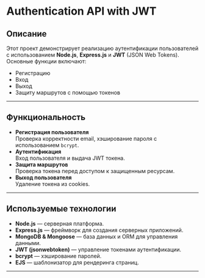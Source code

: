 # **Authentication API with JWT**

## **Описание**
Этот проект демонстрирует реализацию аутентификации пользователей с использованием **Node.js**, **Express.js** и **JWT** (JSON Web Tokens).  
Основные функции включают:  
- Регистрацию
- Вход
- Выход
- Защиту маршрутов с помощью токенов  

---

## **Функциональность**
- **Регистрация пользователя**  
  Проверка корректности email, хэширование пароля с использованием `bcrypt`.  
- **Аутентификация**  
  Вход пользователя и выдача JWT токена.  
- **Защита маршрутов**  
  Проверка токена перед доступом к защищенным ресурсам.  
- **Выход пользователя**  
  Удаление токена из cookies.  

---

## **Используемые технологии**
- **Node.js** — серверная платформа.
- **Express.js** — фреймворк для создания серверных приложений.
- **MongoDB & Mongoose** — база данных и ORM для управления данными.
- **JWT (jsonwebtoken)** — управление токенами аутентификации.
- **bcrypt** — хэширование паролей.
- **EJS** — шаблонизатор для рендеринга страниц.

---
